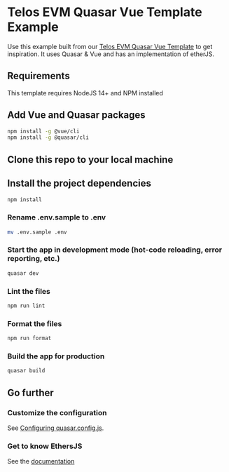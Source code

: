 # Telos EVM Quasar Vue Template Example

Use this example built from our [Telos EVM Quasar Vue Template](https://github.com/telosnetwork/evm-ui-template) to get inspiration. It uses Quasar & Vue and has an implementation of etherJS. 

## Requirements

This template requires NodeJS 14+ and NPM installed

## Add Vue and Quasar packages
```bash
npm install -g @vue/cli
npm install -g @quasar/cli
```

## Clone this repo to your local machine

## Install the project dependencies
```bash
npm install
```

### Rename .env.sample to .env 
```bash
mv .env.sample .env
```

### Start the app in development mode (hot-code reloading, error reporting, etc.)
```bash
quasar dev
```


### Lint the files
```bash
npm run lint
```


### Format the files
```bash
npm run format
```



### Build the app for production
```bash
quasar build
```

## Go further

### Customize the configuration
See [Configuring quasar.config.js](https://v2.quasar.dev/quasar-cli-webpack/quasar-config-js).

### Get to know EthersJS
See the [documentation](https://docs.ethers.io/v5/)
